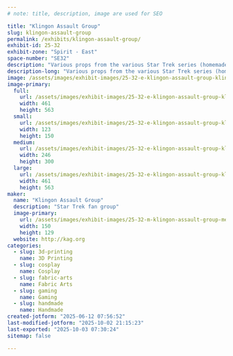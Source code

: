 ```yaml
---
# note: title, description, image are used for SEO

title: "Klingon Assault Group"
slug: klingon-assault-group
permalink: /exhibits/klingon-assault-group/
exhibit-id: 25-32
exhibit-zone: "Spirit - East"
space-number: "SE32"
description: "Various props from the various Star Trek series (homemade)"
description-long: "Various props from the various Star Trek series (homemade)"
image: /assets/images/exhibit-images/25-32-e-klingon-assault-group-klin-zha-board-246x300.jpg
image-primary: 
  full:
    url: /assets/images/exhibit-images/25-32-e-klingon-assault-group-klin-zha-board-full.jpg
    width: 461
    height: 563
  small:
    url: /assets/images/exhibit-images/25-32-e-klingon-assault-group-klin-zha-board-123x150.jpg
    width: 123
    height: 150
  medium:
    url: /assets/images/exhibit-images/25-32-e-klingon-assault-group-klin-zha-board-246x300.jpg
    width: 246
    height: 300
  large:
    url: /assets/images/exhibit-images/25-32-e-klingon-assault-group-klin-zha-board-461x563.jpg
    width: 461
    height: 563
maker: 
  name: "Klingon Assault Group"
  description: "Star Trek fan group"
  image-primary:
    url: /assets/images/exhibit-images/25-32-m-klingon-assault-group-meet-kag-150x129.png
    width: 150
    height: 129
  website: http://kag.org
categories: 
  - slug: 3d-printing
    name: 3D Printing
  - slug: cosplay
    name: Cosplay
  - slug: fabric-arts
    name: Fabric Arts
  - slug: gaming
    name: Gaming
  - slug: handmade
    name: Handmade
created-jotform: "2025-06-12 07:56:52"
last-modified-jotform: "2025-10-02 21:15:23"
last-exported: "2025-10-03 07:30:24"
sitemap: false

---
```

